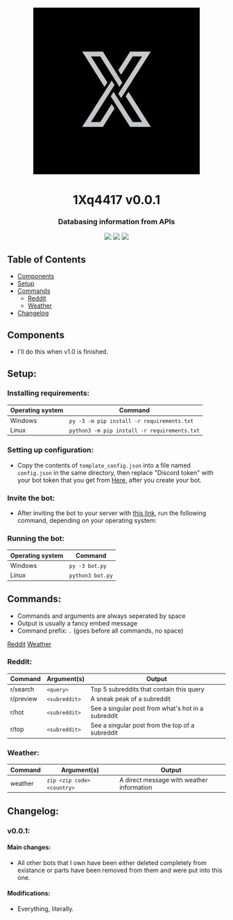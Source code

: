 <p align="center">
    <img src="repository/images/icon.png"/>
</p>
<h1 align="center">1Xq4417 v0.0.1</h1>
<h3 align="center">Databasing information from APIs</h3>
<p align="center">
    <img src="https://img.shields.io/apm/l/vim-mode.svg"/>
    <img src="https://img.shields.io/badge/python-3.7.3-green.svg">
    <img src="https://img.shields.io/badge/discord-Xithrius%231318-green.svg">
</p>


## Table of Contents
- [Components](#components)
- [Setup](#setup)
- [Commands](#commands)
    - [Reddit](#reddit)
    - [Weather](#weather)
- [Changelog](#changelog)


## Components
* I'll do this when v1.0 is finished.


## Setup:

### Installing requirements:
|  Operating system  |  Command  |
| ------------- | ------------- |
|  Windows  |  `py -3 -m pip install -r requirements.txt`  |
|  Linux  | `python3 -m pip install -r requirements.txt`  |

### Setting up configuration:
* Copy the contents of `template_config.json` into a file named `config.json` in the same directory, then replace "Discord token" with your bot token that you get from [Here](https://discordapp.com/developers/applications/), after you create your bot.

### Invite the bot:
* After inviting the bot to your server with [this link](https://discordapp.com/oauth2/authorize?client_id=591885341812850699&scope=bot&permissions=1664470208), run the following command, depending on your operating system:

### Running the bot:
|  Operating system  |  Command  |
| ------------- | ------------- |
|  Windows  |  `py -3 bot.py`  |
|  Linux  |  `python3 bot.py`  |


## Commands:
* Commands and arguments are always seperated by space
* Output is usually a fancy embed message
* Command prefix: `.` (goes before all commands, no space)
<p align="left">
    <a href="#reddit">Reddit</a>
    <a href="#weather">Weather</a>
</p>

### Reddit:
|  Command  |  Argument(s)  |  Output  |
| ------------- | ------------- | ------------- |
|  r/search  |  `<query>`  |  Top 5 subreddits that contain this query  |
|  r/preview  |  `<subreddit>`  |  A sneak peak of a subreddit  |
|  r/hot  |  `<subreddit>`  |  See a singular post from what's hot in a subreddit  |
|  r/top  |  `<subreddit>`  |  See a singular post from the top of a subreddit  |

### Weather:
|  Command  |  Argument(s)  |  Output  |
| ------------- | ------------- | ------------- |
|  weather  |  `zip <zip code> <country>`  |  A direct message with weather information  |


## Changelog:

### v0.0.1:
#### Main changes:
* All other bots that I own have been either deleted completely from existance or parts have been removed from them and were put into this one.
#### Modifications:
* Everything, literally.
